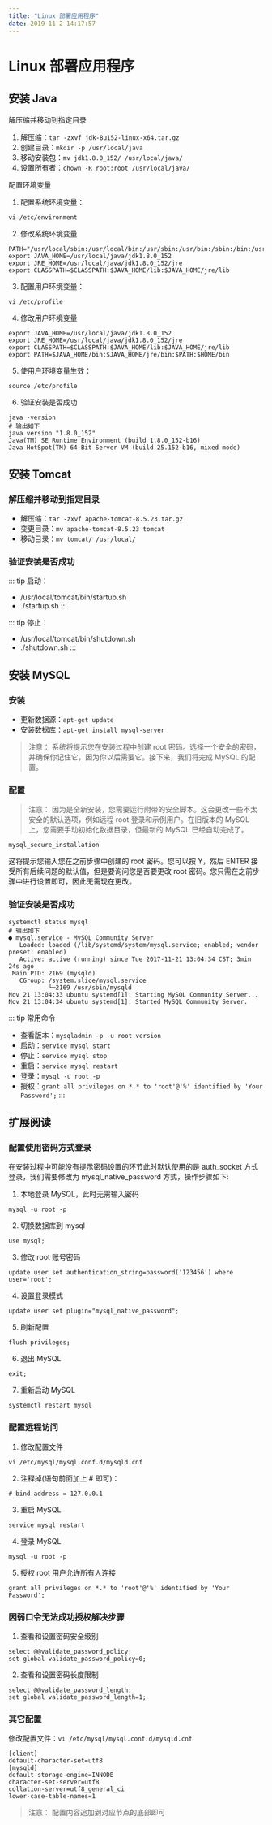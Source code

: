```yaml
---
title: "Linux 部署应用程序"
date: 2019-11-2 14:17:57
---
```


# Linux 部署应用程序
## 安装 Java
解压缩并移动到指定目录
1. 解压缩：`tar -zxvf jdk-8u152-linux-x64.tar.gz`
2. 创建目录：`mkdir -p /usr/local/java`
3. 移动安装包：`mv jdk1.8.0_152/ /usr/local/java/`
4. 设置所有者：`chown -R root:root /usr/local/java/`

配置环境变量
1. 配置系统环境变量：
```
vi /etc/environment
```
2. 修改系统环境变量
```
PATH="/usr/local/sbin:/usr/local/bin:/usr/sbin:/usr/bin:/sbin:/bin:/usr/games:/usr/local/games"
export JAVA_HOME=/usr/local/java/jdk1.8.0_152
export JRE_HOME=/usr/local/java/jdk1.8.0_152/jre
export CLASSPATH=$CLASSPATH:$JAVA_HOME/lib:$JAVA_HOME/jre/lib
```
3. 配置用户环境变量：
```
vi /etc/profile
```
4. 修改用户环境变量
```
export JAVA_HOME=/usr/local/java/jdk1.8.0_152
export JRE_HOME=/usr/local/java/jdk1.8.0_152/jre
export CLASSPATH=$CLASSPATH:$JAVA_HOME/lib:$JAVA_HOME/jre/lib
export PATH=$JAVA_HOME/bin:$JAVA_HOME/jre/bin:$PATH:$HOME/bin
```
5. 使用户环境变量生效：
```
source /etc/profile
```
6. 验证安装是否成功
```
java -version
# 输出如下
java version "1.8.0_152"
Java(TM) SE Runtime Environment (build 1.8.0_152-b16)
Java HotSpot(TM) 64-Bit Server VM (build 25.152-b16, mixed mode)
```

## 安装 Tomcat
### 解压缩并移动到指定目录
- 解压缩：`tar -zxvf apache-tomcat-8.5.23.tar.gz`
- 变更目录：`mv apache-tomcat-8.5.23 tomcat`
- 移动目录：`mv tomcat/ /usr/local/`

### 验证安装是否成功
::: tip 启动：
- /usr/local/tomcat/bin/startup.sh
- ./startup.sh
:::

::: tip 停止：
- /usr/local/tomcat/bin/shutdown.sh
- ./shutdown.sh
:::

## 安装 MySQL
### 安装
- 更新数据源：`apt-get update`
- 安装数据库：`apt-get install mysql-server`
> 注意： 系统将提示您在安装过程中创建 root 密码。选择一个安全的密码，并确保你记住它，因为你以后需要它。接下来，我们将完成 MySQL 的配置。

### 配置
> 注意： 因为是全新安装，您需要运行附带的安全脚本。这会更改一些不太安全的默认选项，例如远程 root 登录和示例用户。在旧版本的 MySQL 上，您需要手动初始化数据目录，但最新的 MySQL 已经自动完成了。

```
mysql_secure_installation
```
这将提示您输入您在之前步骤中创建的 root 密码。您可以按 Y，然后 ENTER 接受所有后续问题的默认值，但是要询问您是否要更改 root 密码。您只需在之前步骤中进行设置即可，因此无需现在更改。

### 验证安装是否成功
```
systemctl status mysql
# 输出如下
● mysql.service - MySQL Community Server
   Loaded: loaded (/lib/systemd/system/mysql.service; enabled; vendor preset: enabled)
   Active: active (running) since Tue 2017-11-21 13:04:34 CST; 3min 24s ago
 Main PID: 2169 (mysqld)
   CGroup: /system.slice/mysql.service
           └─2169 /usr/sbin/mysqld
Nov 21 13:04:33 ubuntu systemd[1]: Starting MySQL Community Server...
Nov 21 13:04:34 ubuntu systemd[1]: Started MySQL Community Server.
```

::: tip 常用命令
- 查看版本：`mysqladmin -p -u root version`
- 启动：`service mysql start`
- 停止：`service mysql stop`
- 重启：`service mysql restart`
- 登录：`mysql -u root -p`
- 授权：`grant all privileges on *.* to 'root'@'%' identified by 'Your Password';`
:::

## 扩展阅读
### 配置使用密码方式登录
在安装过程中可能没有提示密码设置的环节此时默认使用的是 auth_socket 方式登录，我们需要修改为 mysql_native_password 方式，操作步骤如下:
1. 本地登录 MySQL，此时无需输入密码
```
mysql -u root -p
```
2. 切换数据库到 mysql
```
use mysql;
```
3. 修改 root 账号密码
```
update user set authentication_string=password('123456') where user='root';
```
4. 设置登录模式
```
update user set plugin="mysql_native_password";
```
5. 刷新配置
```
flush privileges;
```
6. 退出 MySQL
```
exit;
```
7. 重新启动 MySQL
```
systemctl restart mysql
```

### 配置远程访问
1. 修改配置文件
```
vi /etc/mysql/mysql.conf.d/mysqld.cnf
```
2. 注释掉(语句前面加上 # 即可)：
```
# bind-address = 127.0.0.1
```
3. 重启 MySQL
```
service mysql restart
```
4. 登录 MySQL
```
mysql -u root -p
```
5. 授权 root 用户允许所有人连接
```
grant all privileges on *.* to 'root'@'%' identified by 'Your Password';
```

### 因弱口令无法成功授权解决步骤
1. 查看和设置密码安全级别
```
select @@validate_password_policy;
set global validate_password_policy=0;
```
2. 查看和设置密码长度限制
```
select @@validate_password_length;
set global validate_password_length=1;
```

### 其它配置
修改配置文件：`vi /etc/mysql/mysql.conf.d/mysqld.cnf`

```
[client]
default-character-set=utf8
[mysqld]
default-storage-engine=INNODB
character-set-server=utf8
collation-server=utf8_general_ci
lower-case-table-names=1
```
> 注意： 配置内容追加到对应节点的底部即可
